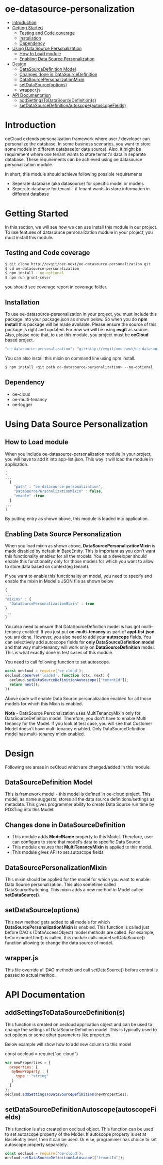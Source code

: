 # oe-datasource-personalization

- [Introduction](#introduction)
- [Getting Started](#getting-started)
  * [Testing and Code coverage](#testing-and-code-coverage)
  * [Installation](#installation)
  * [Dependency](#dependency)
- [Using Data Source Personalization](#using-data-source-personalization)
  * [How to Load module](#how-to-load-module)
  * [Enabling Data Source Personalization](#enabling-data-source-personalization)
- [Design](#design)
  * [DataSourceDefinition Model](#datasourcedefinition-model)
  * [Changes done in DataSourceDefinition](#changes-done-in-datasourcedefinition)
  * [DataSourcePersonalizationMixin](#datasourcepersonalizationmixin)
  * [setDataSource(options)](#setdatasource-options-)
  * [wrapper.js](#wrapperjs)
- [API Documentation](#api-documentation)
  * [addSettingsToDataSourceDefinition(s)](#addsettingstodatasourcedefinition-s-)
  * [setDataSourceDefinitionAutoscope(autoscopeFields)](#setdatasourcedefinitionautoscope-autoscopefields-)


# Introduction

oeCloud extends personalization framework where user / developer can personalize the database. In some business scenarios, you want to store some models in different database(or data source). Also, it might be requirement where one tenant wants to store tenant's data in separate database. These requirements can be achieved using oe datasource personalization module.

In short, this module should achieve following possible requirements
* Seperate database (aka datasource) for specific model or models
* Seperate database for tenant - if tenant wants to store information in different database


# Getting Started

In this section, we will see how we can use install this module in our project. To use features of datasource personalization module in your project, you must install this module.

## Testing and Code coverage

```sh
$ git clone http://evgit/oec-next/oe-datasource-personalization.git
$ cd oe-datasource-personalization
$ npm install --no-optional
$ npm run grunt-cover
```

you should see coverage report in coverage folder.

## Installation

To use oe-datasource-personalization in your project, you must include this package into your package.json as shown below. So when you do **npm install** this package will be made available. Please ensure the source of this package is right and updated. For now we will be using **evgit** as source. Also, please note that, to use this module, you project must be **oeCloud** based project.


```javascript
"oe-datasource-personalization": "git+http://evgit/oec-next/oe-datasource-personalization.git#master"
```

You can also install this mixin on command line using npm install. 


```sh
$ npm install <git path oe-datasource-personalization> --no-optional
```


## Dependency

* oe-cloud
* oe-multi-tenancy
* oe-logger

# Using Data Source Personalization

## How to Load module

When you include oe-datasource-personalization module in your project, you will have to add it into app-list.json. This way it will load the module in application.

```javascript
[
...
  {
	"path" : "oe-datasource-personalization",
	"DataSourcePersonalizationMixin" : false,
	"enable" :true
  }
...
]
```

By putting entry as shown above, this module is loaded into application. 

## Enabling Data Source Personalization

When you load mixin as shown above, **DataSourcePersonalizationMixin** is made disabled by default in BaseEntity. This is important as you don't want this functionality enabled for all the models. You as a developer should enable this functionality only for those models for which you want to allow to store data based on context(eg tenant).

If you want to enable this functionality on model, you need to specify and enable the mixin in Model's JSON file as shown below

```javascript
{
...
"mixins" : {
  "DataSourcePersonalizationMixin" : true
}
...
}
```

You also need to ensure that DataSourceDefinition model is has got multi-tenancy enabled. If you just put **oe-multi-tenancy** as part of **appl-list.json**, you are done. However, you also need to add your **autoscope** fields. You can selectively add autoscope fields for **only DataSourceDefinition model** and that way multi-tenancy will work only on **DataSourceDefinition** model. This is what exactly done in test cases of this module.

You need to call following function to set autoscope.

```javascript
const oecloud = require('oe-cloud');
oecloud.observe('loaded', function (ctx, next) {
  oecloud.setDataSourceDefinitionAutoscope(["tenantId"]);
  return next();
})
```

Above code will enable Data Source personalization enabled for all those models for which this Mixin is enabled. 

**Note** - DataSource Personalization uses MultiTenancyMixin only for DataSourceDefinition model. Therefore, you don't have to enable Multi tenancy for the Model. If you look at test case, you will see that Customer Model doesn't have multi tenancy enabled. Only DataSourceDefinition model has multi-tenancy mixin enabled.


# Design

Following are areas in oeCloud which are changed/added in this module.

## DataSourceDefinition Model

This is framework model - this model is defined in oe-cloud project. This model, as name suggests, stores all the data source definitions/settings as metadata. This gives programmer ability to create Data Source run time by POSTing into this Model.

## Changes done in DataSourceDefinition

* This module adds **ModelName** property to this Model. Therefore, user can configure to store that model's data to specific Data Source
* This module ensures that **MultiTenancyMixin** is applied to this model.
* This module gives API to set autoscope fields

## DataSourcePersonalizationMixin

This mixin should be applied for the model for which you want to enable Data Source personalization. This also sometime called DataSourceSwitching. This mixin adds a new method to Model called **setDataSource()**.

## setDataSource(options)

This new method gets added to all models for which **DataSourcePersonalizationMixin** is enabled. This function is called just before DAO's (DataAccessObject) model methods are called. For example, before model.find() is called, this module calls model.setDataSource() function allowing to change the data source of model.

## wrapper.js

This file override all DAO methods and call setDataSource() before control is passed to actual method.


# API Documentation

## addSettingsToDataSourceDefinition(s)

This function is created on oecloud application object and can be used to change the settings of DataSourceDefinition model. This is typically used to set options or some other parameters like properties. 

Below example will show how to add new column to this model

const oecloud = require("oe-cloud")
```javascript
var newProperties = {
  properties: {
   myNewProperty : {
     type : "string"
   }
  }
};
oecloud.addSettingsToDataSourceDefinition(newProperties);

```


## setDataSourceDefinitionAutoscope(autoscopeFields)

This function is also created on oecloud object. This function can be used to set autoscope property of the Model. If autoscope property is set at BaseEntity level, then it can be used. Or else, programmer has choice to set autoscope property separately. 

```javaScript
const oecloud = require('oe-cloud');
oecloud.setDataSourceDefinitionAutoscope(["tenantId"]);
```






